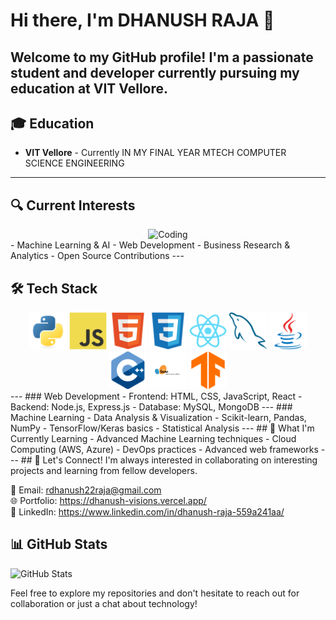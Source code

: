 # Hi there, I'm DHANUSH RAJA 👋
Welcome to my GitHub profile! I'm a passionate student and developer currently pursuing my education at VIT Vellore.
---

## 🎓 Education
- **VIT Vellore** - Currently IN MY FINAL YEAR MTECH COMPUTER SCIENCE ENGINEERING
---
## 🔍 Current Interests
<div align="center">
  <picture>
    <source media="(prefers-color-scheme: dark)" srcset="https://user-images.githubusercontent.com/74038190/212749447-bfb7e725-6987-49d9-ae85-2015e3e7cc41.gif">
    <img src="https://user-images.githubusercontent.com/74038190/212749447-bfb7e725-6987-49d9-ae85-2015e3e7cc41.gif" alt="Coding" height="200" style="width: auto;">
  </picture>
</div>
- Machine Learning & AI
- Web Development  
- Business Research & Analytics
- Open Source Contributions
---

## 🛠️ Tech Stack
<div align="center">
  <img src="./python-logo.svg" alt="Python" width="60" height="60"/>
  <img src="./javascript-logo.svg" alt="JavaScript" width="60" height="60"/>
  <img src="./html-logo.svg" alt="HTML5" width="60" height="60"/>
  <img src="./css-logo.svg" alt="CSS3" width="60" height="60"/>
  <img src="./react-logo.svg" alt="React" width="60" height="60"/>
  <img src="./sql-logo.svg" alt="SQL" width="60" height="60"/>
  <img src="./java-logo.svg" alt="Java" width="60" height="60"/>
  <img src="./cpp-logo.svg" alt="C++" width="60" height="60"/>
  <img src="./sklearn-logo.svg" alt="Scikit-learn" width="60" height="60"/>
  <img src="./tensorflow-logo.svg" alt="TensorFlow" width="60" height="60"/>
</div>
---
### Web Development
- Frontend: HTML, CSS, JavaScript, React
- Backend: Node.js, Express.js
- Database: MySQL, MongoDB
---
### Machine Learning
- Data Analysis & Visualization
- Scikit-learn, Pandas, NumPy
- TensorFlow/Keras basics
- Statistical Analysis
---
## 🌱 What I'm Currently Learning
- Advanced Machine Learning techniques
- Cloud Computing (AWS, Azure)
- DevOps practices
- Advanced web frameworks
---
## 🤝 Let's Connect!
I'm always interested in collaborating on interesting projects and learning from fellow developers.

📧 Email: rdhanush22raja@gmail.com  
🌐 Portfolio: https://dhanush-visions.vercel.app/  
💼 LinkedIn: https://www.linkedin.com/in/dhanush-raja-559a241aa/

## 📊 GitHub Stats
![GitHub Stats](https://github-readme-stats.vercel.app/api?username=DHANUSHRAJA22&show_icons=true&theme=dark)

Feel free to explore my repositories and don't hesitate to reach out for collaboration or just a chat about technology!
